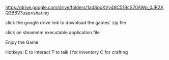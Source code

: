 https://drive.google.com/drive/folders/1adSpoXVy48C51BcS70AWp_0JR2AQ3B6V?usp=sharing

click the google drive link to download the games' zip file

click on steammm executable application file

Enjoy the Game 


Hotkeys: 
E to interact 
T to talk
I for inventory 
C for crafting
